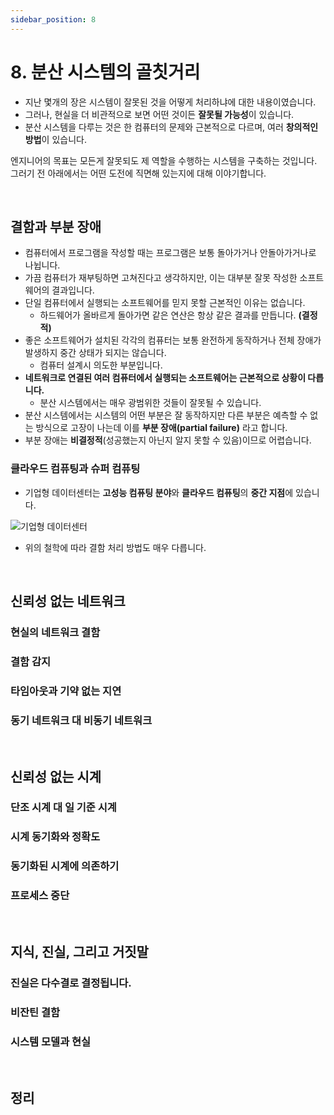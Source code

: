 ```yaml
---
sidebar_position: 8
---
```


# 8. 분산 시스템의 골칫거리

- 지난 몇개의 장은 시스템이 잘못된 것을 어떻게 처리하냐에 대한 내용이였습니다.
- 그러나, 현실을 더 비관적으로 보면 어떤 것이든 **잘못될 가능성**이 있습니다.
- 분산 시스템을 다루는 것은 한 컴퓨터의 문제와 근본적으로 다르며, 여러 **창의적인 방법**이 있습니다.

엔지니어의 목표는 모든게 잘못되도 제 역할을 수행하는 시스템을 구축하는 것입니다. 그러기 전 아래에서는 어떤 도전에 직면해 있는지에 대해 이야기합니다.

<br/>

## 결함과 부분 장애

- 컴퓨터에서 프로그램을 작성할 때는 프로그램은 보통 돌아가거나 안돌아가거나로 나뉩니다.
- 가끔 컴퓨터가 재부팅하면 고쳐진다고 생각하지만, 이는 대부분 잘못 작성한 소프트웨어의 결과입니다.
- 단일 컴퓨터에서 실행되는 소프트웨어를 믿지 못할 근본적인 이유는 없습니다.
  - 하드웨어가 올바르게 돌아가면 같은 연산은 항상 같은 결과를 만듭니다. **(결정적)**
- 좋은 소프트웨어가 설치된 각각의 컴퓨터는 보통 완전하게 동작하거나 전체 장애가 발생하지 중간 상태가 되지는 않습니다.
  - 컴퓨터 설계시 의도한 부분입니다.
- **네트워크로 연결된 여러 컴퓨터에서 실행되는 소프트웨어는 근본적으로 상황이 다릅니다.**
  - 분산 시스템에서는 매우 광범위한 것들이 잘못될 수 있습니다.
- 분산 시스템에서는 시스템의 어떤 부분은 잘 동작하지만 다른 부분은 예측할 수 없는 방식으로 고장이 나는데 이를 **부분 장애(partial failure)** 라고 합니다.
- 부분 장애는 **비결정적**(성공했는지 아닌지 알지 못할 수 있음)이므로 어렵습니다.

### 클라우드 컴퓨팅과 슈퍼 컴퓨팅

- 기업형 데이터센터는 **고성능 컴퓨팅 분야**와 **클라우드 컴퓨팅**의 **중간 지점**에 있습니다.

![기업형 데이터센터](https://user-images.githubusercontent.com/42582516/141701886-b633c5b7-4809-46ed-869a-b52c6bfd087a.png)

- 위의 철학에 따라 결함 처리 방법도 매우 다릅니다.

<br/>

## 신뢰성 없는 네트워크

### 현실의 네트워크 결함

### 결함 감지

### 타임아웃과 기약 없는 지연

### 동기 네트워크 대 비동기 네트워크

<br/>

## 신뢰성 없는 시계

### 단조 시계 대 일 기준 시계

### 시계 동기화와 정확도

### 동기화된 시계에 의존하기

### 프로세스 중단

<br/>

## 지식, 진실, 그리고 거짓말

### 진실은 다수결로 결정됩니다.

### 비잔틴 결함

### 시스템 모델과 현실

<br/>

## 정리
